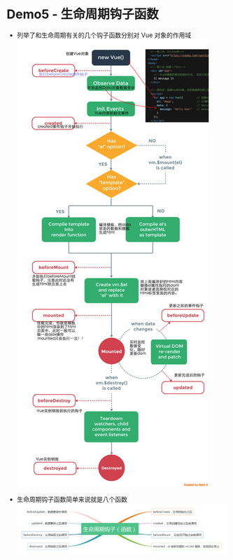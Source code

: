 # Demo5 - 生命周期钩子函数
- 列举了和生命周期有关的几个钩子函数分别对 Vue 对象的作用域  
![Instance Lifecycle Hooks](./img/instance-lifecycle-hooks.png)

- 生命周期钩子函数简单来说就是八个函数  
![8 Hooks Function](./img/8-hooks-function.png)
